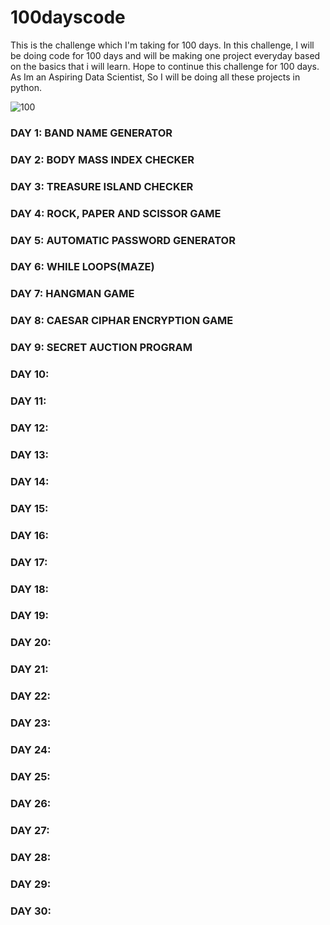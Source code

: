 # 100dayscode
This is the challenge which I'm taking for 100 days.
In this challenge, I will be doing code for 100 days and will be making one project everyday based on the basics that i will learn.
Hope to continue this challenge for 100 days.
As Im an Aspiring Data Scientist, So I will be doing all these projects in python.

![100](https://user-images.githubusercontent.com/65107802/118361595-c8ece180-b5a9-11eb-9662-06e926fd9484.jpg)

### DAY 1: BAND NAME GENERATOR
### DAY 2: BODY MASS INDEX CHECKER
### DAY 3: TREASURE ISLAND CHECKER
### DAY 4: ROCK, PAPER AND SCISSOR GAME
### DAY 5: AUTOMATIC PASSWORD GENERATOR
### DAY 6: WHILE LOOPS(MAZE)
### DAY 7: HANGMAN GAME
### DAY 8: CAESAR CIPHAR ENCRYPTION GAME
### DAY 9: SECRET AUCTION PROGRAM
### DAY 10: 
### DAY 11:
### DAY 12:
### DAY 13:
### DAY 14:
### DAY 15:
### DAY 16:
### DAY 17:
### DAY 18:
### DAY 19:
### DAY 20:
### DAY 21:
### DAY 22:
### DAY 23:
### DAY 24:
### DAY 25:
### DAY 26:
### DAY 27:
### DAY 28:
### DAY 29:
### DAY 30:


